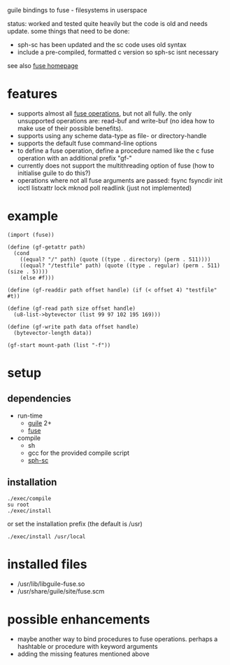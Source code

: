 guile bindings to fuse - filesystems in userspace

status: worked and tested quite heavily but the code is old and needs update. some things that need to be done:
* sph-sc has been updated and the sc code uses old syntax
* include a pre-compiled, formatted c version so sph-sc isnt necessary

see also  [fuse homepage](http://fuse.sourceforge.net/)

# features
* supports almost all [fuse operations](http://fuse.sourceforge.net/doxygen/structfuse__operations.html), but not all fully. the only unsupported operations are: read-buf and write-buf (no idea how to make use of their possible benefits).
* supports using any scheme data-type as file- or directory-handle
* supports the default fuse command-line options
* to define a fuse operation, define a procedure named like the c fuse operation with an additional prefix "gf-"
* currently does not support the multithreading option of fuse (how to initialise guile to do this?)
* operations where not all fuse arguments are passed: fsync fsyncdir init ioctl listxattr lock mknod poll readlink (just not implemented)

# example
```
(import (fuse))

(define (gf-getattr path)
  (cond
    ((equal? "/" path) (quote ((type . directory) (perm . 511))))
    ((equal? "/testfile" path) (quote ((type . regular) (perm . 511) (size . 5))))
    (else #f)))

(define (gf-readdir path offset handle) (if (< offset 4) "testfile" #t))

(define (gf-read path size offset handle)
  (u8-list->bytevector (list 99 97 102 195 169)))

(define (gf-write path data offset handle)
  (bytevector-length data))

(gf-start mount-path (list "-f"))
```

# setup
## dependencies
* run-time
  * [guile](https://www.gnu.org/software/guile) 2+
  * [fuse](http://fuse.sourceforge.net/)
* compile
  * sh
  * gcc for the provided compile script
  * [sph-sc](https://github.com/sph-mn/sph-sc)

## installation
```
./exec/compile
su root
./exec/install
```

or set the installation prefix (the default is /usr)

```
./exec/install /usr/local
```

# installed files
* /usr/lib/libguile-fuse.so
* /usr/share/guile/site/fuse.scm

# possible enhancements
* maybe another way to bind procedures to fuse operations. perhaps a hashtable or procedure with keyword arguments
* adding the missing features mentioned above
